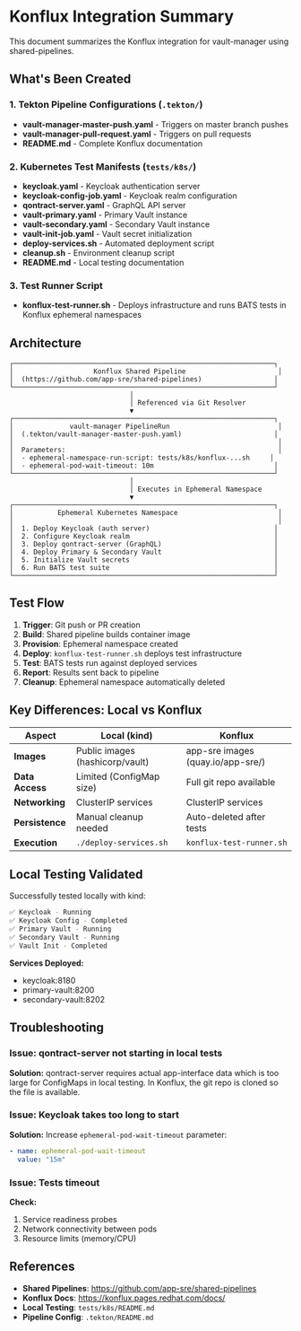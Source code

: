 # Konflux Integration Summary

This document summarizes the Konflux integration for vault-manager using shared-pipelines.

## What's Been Created

### 1. Tekton Pipeline Configurations (`.tekton/`)

- **vault-manager-master-push.yaml** - Triggers on master branch pushes
- **vault-manager-pull-request.yaml** - Triggers on pull requests
- **README.md** - Complete Konflux documentation

### 2. Kubernetes Test Manifests (`tests/k8s/`)

- **keycloak.yaml** - Keycloak authentication server
- **keycloak-config-job.yaml** - Keycloak realm configuration
- **qontract-server.yaml** - GraphQL API server
- **vault-primary.yaml** - Primary Vault instance
- **vault-secondary.yaml** - Secondary Vault instance
- **vault-init-job.yaml** - Vault secret initialization
- **deploy-services.sh** - Automated deployment script
- **cleanup.sh** - Environment cleanup script
- **README.md** - Local testing documentation

### 3. Test Runner Script

- **konflux-test-runner.sh** - Deploys infrastructure and runs BATS tests in Konflux ephemeral namespaces

## Architecture

```
┌─────────────────────────────────────────────────────────────────┐
│                    Konflux Shared Pipeline                       │
│  (https://github.com/app-sre/shared-pipelines)                  │
└─────────────────────────────────────────────────────────────────┘
                              │
                              │ Referenced via Git Resolver
                              ▼
┌─────────────────────────────────────────────────────────────────┐
│              vault-manager PipelineRun                           │
│  (.tekton/vault-manager-master-push.yaml)                       │
│                                                                  │
│  Parameters:                                                     │
│  - ephemeral-namespace-run-script: tests/k8s/konflux-...sh     │
│  - ephemeral-pod-wait-timeout: 10m                              │
└─────────────────────────────────────────────────────────────────┘
                              │
                              │ Executes in Ephemeral Namespace
                              ▼
┌─────────────────────────────────────────────────────────────────┐
│           Ephemeral Kubernetes Namespace                         │
│                                                                  │
│  1. Deploy Keycloak (auth server)                               │
│  2. Configure Keycloak realm                                    │
│  3. Deploy qontract-server (GraphQL)                            │
│  4. Deploy Primary & Secondary Vault                            │
│  5. Initialize Vault secrets                                    │
│  6. Run BATS test suite                                         │
└─────────────────────────────────────────────────────────────────┘
```

## Test Flow

1. **Trigger**: Git push or PR creation
2. **Build**: Shared pipeline builds container image
3. **Provision**: Ephemeral namespace created
4. **Deploy**: `konflux-test-runner.sh` deploys test infrastructure
5. **Test**: BATS tests run against deployed services
6. **Report**: Results sent back to pipeline
7. **Cleanup**: Ephemeral namespace automatically deleted

## Key Differences: Local vs Konflux

| Aspect | Local (kind) | Konflux |
|--------|--------------|---------|
| **Images** | Public images (hashicorp/vault) | app-sre images (quay.io/app-sre/) |
| **Data Access** | Limited (ConfigMap size) | Full git repo available |
| **Networking** | ClusterIP services | ClusterIP services |
| **Persistence** | Manual cleanup needed | Auto-deleted after tests |
| **Execution** | `./deploy-services.sh` | `konflux-test-runner.sh` |

## Local Testing Validated

Successfully tested locally with kind:

```bash
✅ Keycloak - Running
✅ Keycloak Config - Completed
✅ Primary Vault - Running
✅ Secondary Vault - Running
✅ Vault Init - Completed
```

**Services Deployed:**
- keycloak:8180
- primary-vault:8200
- secondary-vault:8202

## Troubleshooting

### Issue: qontract-server not starting in local tests

**Solution:** qontract-server requires actual app-interface data which is too large for ConfigMaps in local testing. In Konflux, the git repo is cloned so the file is available.

### Issue: Keycloak takes too long to start

**Solution:** Increase `ephemeral-pod-wait-timeout` parameter:
```yaml
- name: ephemeral-pod-wait-timeout
  value: "15m"
```

### Issue: Tests timeout

**Check:**
1. Service readiness probes
2. Network connectivity between pods
3. Resource limits (memory/CPU)

## References

- **Shared Pipelines**: https://github.com/app-sre/shared-pipelines
- **Konflux Docs**: https://konflux.pages.redhat.com/docs/
- **Local Testing**: `tests/k8s/README.md`
- **Pipeline Config**: `.tekton/README.md`

